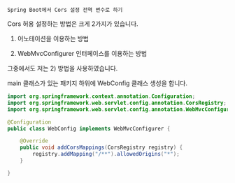 ``Spring Boot에서 Cors 설정 전역 변수로 하기``

Cors 허용 설정하는 방법은 크게 2가지가 있습니다. 

1) 어노테이션을 이용하는 방법

2) WebMvcConfigurer 인터페이스를 이용하는 방법

그중에서도 저는 2) 방법을 사용하였습니다.

main 클래스가 있는 패키지 하위에 WebConfig 클래스 생성을 합니다. 

```java
import org.springframework.context.annotation.Configuration;
import org.springframework.web.servlet.config.annotation.CorsRegistry;
import org.springframework.web.servlet.config.annotation.WebMvcConfigurer;

@Configuration
public class WebConfig implements WebMvcConfigurer {

	@Override
	public void addCorsMappings(CorsRegistry registry) {
		registry.addMapping("/**").allowedOrigins("*");
	}

}

```

